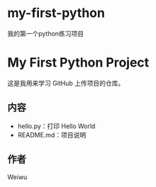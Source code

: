 # my-first-python
我的第一个python练习项目
# My First Python Project

这是我用来学习 GitHub 上传项目的仓库。

## 内容
- hello.py：打印 Hello World
- README.md：项目说明

## 作者
Weiwu
